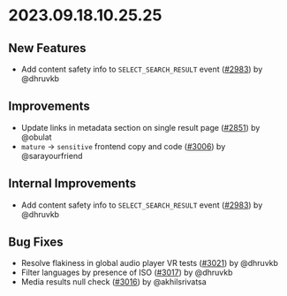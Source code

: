 # 2023.09.18.10.25.25

## New Features

- Add content safety info to `SELECT_SEARCH_RESULT` event
  ([#2983](https://github.com/WordPress/openverse/pull/2983)) by @dhruvkb

## Improvements

- Update links in metadata section on single result page
  ([#2851](https://github.com/WordPress/openverse/pull/2851)) by @obulat
- `mature` -> `sensitive` frontend copy and code
  ([#3006](https://github.com/WordPress/openverse/pull/3006)) by @sarayourfriend

## Internal Improvements

- Add content safety info to `SELECT_SEARCH_RESULT` event
  ([#2983](https://github.com/WordPress/openverse/pull/2983)) by @dhruvkb

## Bug Fixes

- Resolve flakiness in global audio player VR tests
  ([#3021](https://github.com/WordPress/openverse/pull/3021)) by @dhruvkb
- Filter languages by presence of ISO
  ([#3017](https://github.com/WordPress/openverse/pull/3017)) by @dhruvkb
- Media results null check
  ([#3016](https://github.com/WordPress/openverse/pull/3016)) by @akhilsrivatsa
